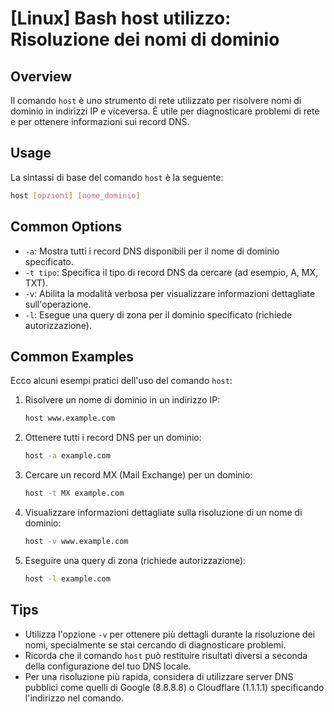 # [Linux] Bash host utilizzo: Risoluzione dei nomi di dominio

## Overview
Il comando `host` è uno strumento di rete utilizzato per risolvere nomi di dominio in indirizzi IP e viceversa. È utile per diagnosticare problemi di rete e per ottenere informazioni sui record DNS.

## Usage
La sintassi di base del comando `host` è la seguente:

```bash
host [opzioni] [nome_dominio]
```

## Common Options
- `-a`: Mostra tutti i record DNS disponibili per il nome di dominio specificato.
- `-t tipo`: Specifica il tipo di record DNS da cercare (ad esempio, A, MX, TXT).
- `-v`: Abilita la modalità verbosa per visualizzare informazioni dettagliate sull'operazione.
- `-l`: Esegue una query di zona per il dominio specificato (richiede autorizzazione).

## Common Examples
Ecco alcuni esempi pratici dell'uso del comando `host`:

1. Risolvere un nome di dominio in un indirizzo IP:
   ```bash
   host www.example.com
   ```

2. Ottenere tutti i record DNS per un dominio:
   ```bash
   host -a example.com
   ```

3. Cercare un record MX (Mail Exchange) per un dominio:
   ```bash
   host -t MX example.com
   ```

4. Visualizzare informazioni dettagliate sulla risoluzione di un nome di dominio:
   ```bash
   host -v www.example.com
   ```

5. Eseguire una query di zona (richiede autorizzazione):
   ```bash
   host -l example.com
   ```

## Tips
- Utilizza l'opzione `-v` per ottenere più dettagli durante la risoluzione dei nomi, specialmente se stai cercando di diagnosticare problemi.
- Ricorda che il comando `host` può restituire risultati diversi a seconda della configurazione del tuo DNS locale.
- Per una risoluzione più rapida, considera di utilizzare server DNS pubblici come quelli di Google (8.8.8.8) o Cloudflare (1.1.1.1) specificando l'indirizzo nel comando.